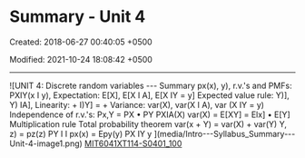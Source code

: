 # Summary - Unit 4

Created: 2018-06-27 00:40:05 +0500

Modified: 2021-10-24 18:08:42 +0500

---

![UNIT 4: Discrete random variables --- Summary px(x), y), r.v.'s and PMFs: PXIY(x I y), Expectation: E[X], E[X I A], E[X IY = y] Expected value rule: Y)], Y) IA], Linearity: + I)Y] = + Variance: var(X), var(X I A), var (X IY = y) Independence of r.v.'s: Px,Y = PX • PY PXIA(X) var(X) = E[XY] = Elx] • E[Y] Multiplication rule Total probability theorem var(x + Y) = var(X) + var(Y) Y, z) = pz(z) PY I I px(x) = Epy(y) PX IY y ](media/Intro---Syllabus_Summary---Unit-4-image1.png)
[MIT6041XT114-S0401_100](https://www.youtube.com/watch?v=Iqvs0kNthrs)

